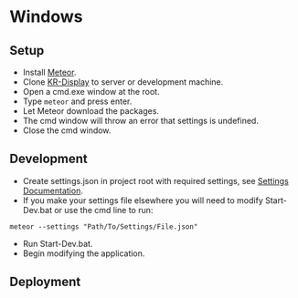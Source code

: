 # Windows

## Setup
- Install [Meteor](https://www.meteor.com/install).
- Clone [KR-Display](https://github.com/rassweiler/kr-display) to server or development machine.
- Open a cmd.exe window at the root.
- Type ```meteor``` and press enter.
- Let Meteor download the packages.
- The cmd window will throw an error that settings is undefined.
- Close the cmd window.

## Development
- Create settings.json in project root with required settings, see [Settings Documentation](Settings.md).
- If you make your settings file elsewhere you will need to modify Start-Dev.bat or use the cmd line to run:
```
meteor --settings "Path/To/Settings/File.json"
```
- Run Start-Dev.bat.
- Begin modifying the application.

## Deployment
